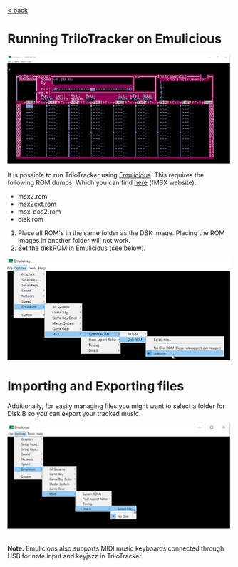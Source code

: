 
<a href="trilotracker.md">< back</a>

# Running TriloTracker on Emulicious
<a href="img\emulicious.png"><img src="img\emulicious.png" width="500px"/></a>

It is possible to run TriloTracker using <a href="http:\\www.emulicious.net">Emulicious</a>.
This requires the following ROM dumps. Which you can find <a href="https://fms.komkon.org/fMSX/src/">here</a> (fMSX website):
* msx2.rom
* msx2ext.rom
* msx-dos2.rom
* disk.rom

1. Place all ROM's in the same folder as the DSK image. Placing the ROM images in another folder will not work.
2. Set the diskROM in Emulicious (see below).

<a href="img\emulicious_diskrom.png"><img src="img\emulicious_diskrom.png" width="500px"/></a>

# Importing and Exporting files
Additionally, for easily managing files you might want to select a folder for Disk B so you can export your tracked music.

<a href="img\emulicious_diskb.png"><img src="img\emulicious_diskb.png" width="500px"/></a>
<br><br><br>
**Note:** Emulicious also supports MIDI music keyboards connected through USB for note input and keyjazz in TriloTracker.